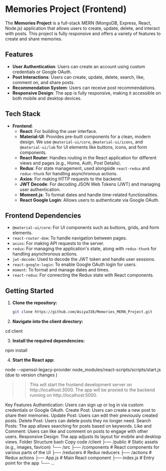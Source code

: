 # Memories Project (Frontend)

The **Memories Project** is a full-stack MERN (MongoDB, Express, React, Node.js) application that allows users to create, update, delete, and interact with posts. This project is fully responsive and offers a variety of features to create and share memories.

## Features

- **User Authentication**: Users can create an account using custom credentials or Google OAuth.
- **Post Interactions**: Users can create, update, delete, search, like, comment on, and share posts.
- **Recommendation System**: Users can receive post recommendations.
- **Responsive Design**: The app is fully responsive, making it accessible on both mobile and desktop devices.

## Tech Stack

- **Frontend**:
  - **React**: For building the user interface.
  - **Material-UI**: Provides pre-built components for a clean, modern design. We use `@material-ui/core`, `@material-ui/icons`, and `@material-ui/lab` for UI elements like buttons, icons, and form components.
  - **React Router**: Handles routing in the React application for different views and pages (e.g., Home, Auth, Post Details).
  - **Redux**: For state management, used alongside `react-redux` and `redux-thunk` for handling asynchronous actions.
  - **Axios**: For making HTTP requests to the backend.
  - **JWT Decode**: For decoding JSON Web Tokens (JWT) and managing user authentication.
  - **Moment.js**: To format dates and handle time-related functionalities.
  - **React Google Login**: Allows users to authenticate via Google OAuth.

## Frontend Dependencies

- `@material-ui/core`: For UI components such as buttons, grids, and form elements.
- `react-router-dom`: To handle navigation between pages.
- `axios`: For making API requests to the server.
- `redux`: For managing the application's state, along with `redux-thunk` for handling asynchronous actions.
- `jwt-decode`: Used to decode the JWT token and handle user sessions.
- `react-google-login`: To enable Google OAuth login for users.
- `moment`: To format and manage dates and times.
- `react-redux`: For connecting the Redux state with React components.

## Getting Started

1. **Clone the repository:**

   ```bash
   git clone https://github.com/Asiya338/Memories_MERN_Project.git

   ```

2. **Navigate into the client directory:**

cd client

3. **Install the required dependencies:**

npm install

4. **Start the React app:**

node --openssl-legacy-provider node_modules/react-scripts/scripts/start.js
(due to version changes )

> > This will start the frontend development server on http://localhost:3000. The app will be proxied to the backend running on http://localhost:5000.

Key Features
Authentication: Users can sign up or log in via custom credentials or Google OAuth.
Create Post: Users can create a new post to share their memories.
Update Post: Users can edit their previously created posts.
Delete Post: Users can delete posts they no longer need.
Search Posts: The app allows searching for posts based on keywords.
Like and Comment: Users can like and comment on posts to engage with other users.
Responsive Design: The app adjusts its layout for mobile and desktop views.
Folder Structure
bash
Copy code
/client
├── /public # Static assets (e.g., images, favicon)
└── /src
├── /components # React components for various parts of the UI
├── /reducers # Redux reducers
├── /actions # Redux actions
├── App.js # Main React component
├── index.js # Entry point for the app
└── ...
